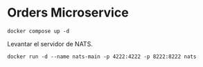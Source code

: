 # Orders Microservice

```
docker compose up -d
```

Levantar el servidor de NATS.
```
docker run -d --name nats-main -p 4222:4222 -p 8222:8222 nats
```